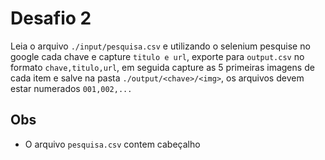 # Desafio 2
Leia o arquivo `./input/pesquisa.csv` e utilizando o selenium pesquise no google cada chave e capture `titulo e url`, exporte para `output.csv` no formato `chave,titulo,url`, em seguida capture as 5 primeiras imagens de cada item e salve na pasta `./output/<chave>/<img>`, os arquivos devem estar numerados `001,002,...`

## Obs
- O arquivo `pesquisa.csv` contem cabeçalho